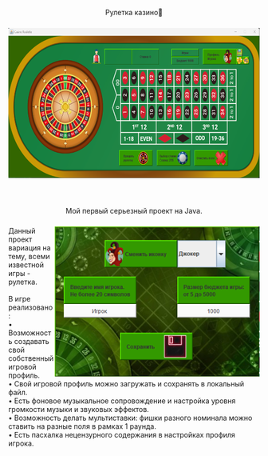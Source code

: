<p align="center">Рулетка казино🎰</p>

###

<div align="center">
  <img height="300" src="https://raw.githubusercontent.com/Efreh/Casino_Roulette/main/roulettePic/readMeImg1.png"  />
</div>

###

<br clear="both">

<p align="center">Мой первый серьезный проект на Java.</p>

###

<img align="right" height="300" src="https://raw.githubusercontent.com/Efreh/Casino_Roulette/main/roulettePic/readMeImg2.png"  />

###

<p align="left">Данный проект вариация на тему, всеми известной игры - рулетка.<br><br>В игре реализовано:<br>• Возможность создавать свой собственный игровой профиль.<br>• Свой игровой профиль можно загружать и сохранять в локальный файл.<br>• Есть фоновое музыкальное сопровождение и настройка уровня громкости музыки и звуковых эффектов.<br>• Возможность делать мультиставки: фишки разного номинала можно ставить на разные поля в рамках 1 раунда.<br>• Есть пасхалка нецензурного содержания в настройках профиля игрока.</p>

###
